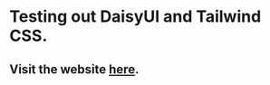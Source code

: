 # Testing out DaisyUI and Tailwind CSS.
## Visit the website [here](https://daisy-ui-vercel.vercel.app/).
